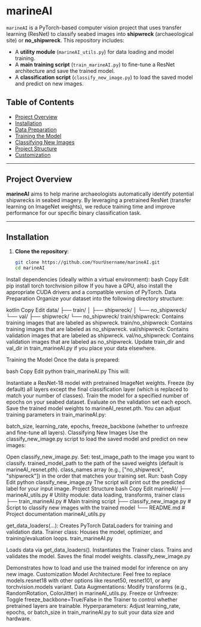 # marineAI

`marineAI` is a PyTorch-based computer vision project that uses transfer learning (ResNet) to classify seabed images into **shipwreck** (archaeological site) or **no_shipwreck**. This repository includes:

- A **utility module** (`marineAI_utils.py`) for data loading and model training.  
- A **main training script** (`train_marineAI.py`) to fine-tune a ResNet architecture and save the trained model.  
- A **classification script** (`classify_new_image.py`) to load the saved model and predict on new images.

## Table of Contents
- [Project Overview](#project-overview)
- [Installation](#installation)
- [Data Preparation](#data-preparation)
- [Training the Model](#training-the-model)
- [Classifying New Images](#classifying-new-images)
- [Project Structure](#project-structure)
- [Customization](#customization)

---

## Project Overview

**marineAI** aims to help marine archaeologists automatically identify potential shipwrecks in seabed imagery. By leveraging a pretrained ResNet (transfer learning on ImageNet weights), we reduce training time and improve performance for our specific binary classification task.

---

## Installation

1. **Clone the repository**:
   ```bash
   git clone https://github.com/YourUsername/marineAI.git
   cd marineAI
Install dependencies (ideally within a virtual environment):
bash
Copy
Edit
pip install torch torchvision pillow
If you have a GPU, also install the appropriate CUDA drivers and a compatible version of PyTorch.
Data Preparation
Organize your dataset into the following directory structure:

kotlin
Copy
Edit
data/
├── train/
│   ├── shipwreck/
│   └── no_shipwreck/
└── val/
    ├── shipwreck/
    └── no_shipwreck/
train/shipwreck: Contains training images that are labeled as shipwreck.
train/no_shipwreck: Contains training images that are labeled as no_shipwreck.
val/shipwreck: Contains validation images that are labeled as shipwreck.
val/no_shipwreck: Contains validation images that are labeled as no_shipwreck.
Update train_dir and val_dir in train_marineAI.py if you place your data elsewhere.

Training the Model
Once the data is prepared:

bash
Copy
Edit
python train_marineAI.py
This will:

Instantiate a ResNet-18 model with pretrained ImageNet weights.
Freeze (by default) all layers except the final classification layer (which is replaced to match your number of classes).
Train the model for a specified number of epochs on your seabed dataset.
Evaluate on the validation set each epoch.
Save the trained model weights to marineAI_resnet.pth.
You can adjust training parameters in train_marineAI.py:

batch_size, learning_rate, epochs, freeze_backbone (whether to unfreeze and fine-tune all layers).
Classifying New Images
Use the classify_new_image.py script to load the saved model and predict on new images:

Open classify_new_image.py.
Set:
test_image_path to the image you want to classify.
trained_model_path to the path of the saved weights (default is marineAI_resnet.pth).
class_names array (e.g., ["no_shipwreck", "shipwreck"]) in the order that matches your training set.
Run:
bash
Copy
Edit
python classify_new_image.py
The script will print out the predicted label for your input image.
Project Structure
bash
Copy
Edit
marineAI/
├── marineAI_utils.py       # Utility module: data loading, transforms, trainer class
├── train_marineAI.py       # Main training script
├── classify_new_image.py   # Script to classify new images with the trained model
└── README.md               # Project documentation
marineAI_utils.py

get_data_loaders(...): Creates PyTorch DataLoaders for training and validation data.
Trainer class: Houses the model, optimizer, and training/evaluation loops.
train_marineAI.py

Loads data via get_data_loaders().
Instantiates the Trainer class.
Trains and validates the model.
Saves the final model weights.
classify_new_image.py

Demonstrates how to load and use the trained model for inference on any new image.
Customization
Model Architecture: Feel free to replace models.resnet18 with other options like resnet50, resnet101, or any torchvision.models variant.
Data Augmentations: Modify transforms (e.g., RandomRotation, ColorJitter) in marineAI_utils.py.
Freeze or Unfreeze: Toggle freeze_backbone=True/False in the Trainer to control whether pretrained layers are trainable.
Hyperparameters: Adjust learning_rate, epochs, or batch_size in train_marineAI.py to suit your data size and hardware.
